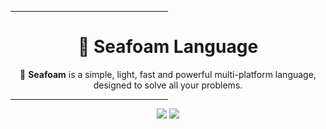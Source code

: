 <hr width=50% align=center></hr>
<h1 align=center>🌊 Seafoam Language</h1>
<p align=center>🌴 <b>Seafoam</b> is a simple, light, fast and powerful multi-platform language, designed to solve all your problems.</p>
<hr width=50% align=center></hr>
<div align=center><a href=""><img src="https://img.shields.io/badge/dynamic/json?logo=discord&color=5865F2&label=Join%20our%20Discord&query=presence_count&suffix=%20online&url=https%3A%2F%2Fcanary.discord.com%2Fapi%2Fguilds%2F866749797864308756%2Fwidget.json"></img></a> <img src="https://img.shields.io/github/checks-status/SeafoamFundation/seafoam-lang/main?label=Checks&logo=github"></img></div>
